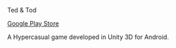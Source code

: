 
Ted & Tod

[Google Play Store](https://play.google.com/store/apps/details?id=com.TraineeCodeplays.Helicopter)

A Hypercasual game developed in Unity 3D for Android.


